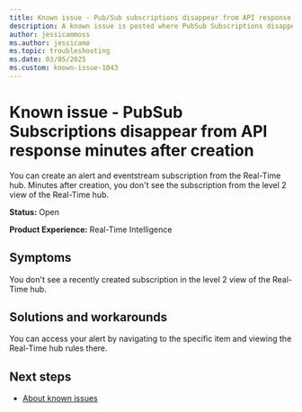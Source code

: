 ```yaml
---
title: Known issue - Pub/Sub subscriptions disappear from API response after creation
description: A known issue is posted where PubSub Subscriptions disappear from API response minutes after creation
author: jessicammoss
ms.author: jessicamo
ms.topic: troubleshooting  
ms.date: 03/05/2025
ms.custom: known-issue-1043
---
```


# Known issue - PubSub Subscriptions disappear from API response minutes after creation

You can create an alert and eventstream subscription from the Real-Time hub. Minutes after creation, you don't see the subscription from the level 2 view of the Real-Time hub.

**Status:** Open

**Product Experience:** Real-Time Intelligence

## Symptoms

You don't see a recently created subscription in the level 2 view of the Real-Time hub.

## Solutions and workarounds

You can access your alert by navigating to the specific item and viewing the Real-Time hub rules there.

## Next steps

- [About known issues](https://support.fabric.microsoft.com/known-issues)
